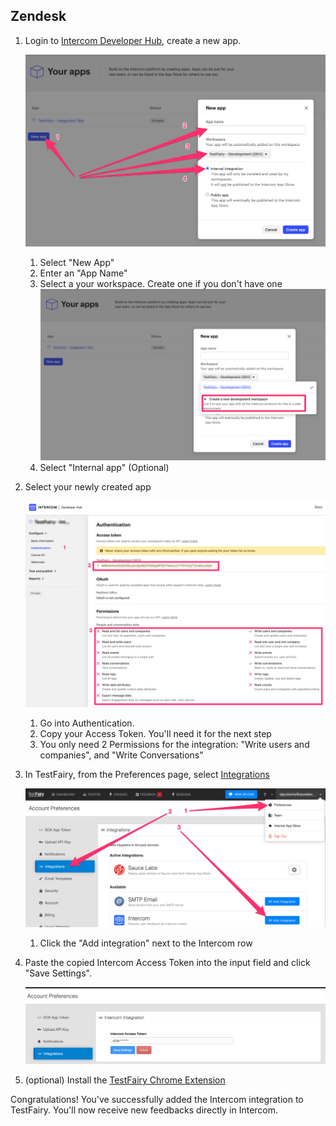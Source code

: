 ## Zendesk

1. Login to [Intercom Developer Hub](https://app.intercom.com/a/apps/_/developer-hub), create a new app. 

    ![](/img/integrations/intercom/intercom_1.png)

    1. Select "New App"
    2. Enter an "App Name"
    3. Select a your workspace. Create one if you don't have one
    ![](/img/integrations/intercom/intercom_2.png)
    4. Select "Internal app" (Optional)

2. Select your newly created app
    
    ![](/img/integrations/intercom/intercom_3.png)
    
    1. Go into Authentication.
    2. Copy your Access Token. You'll need it for the next step
    3. You only need 2 Permissions for the integration: "Write users and companies", and "Write Conversations"

3. In TestFairy, from the Preferences page, select [Integrations](https://app.testfairy.com/settings/integrations/)

    ![](/img/integrations/intercom/intercom_4.png)
    
    1. Click the "Add integration" next to the Intercom row

4. Paste the copied Intercom Access Token into the input field and click "Save Settings".
    
    ![](/img/integrations/intercom/intercom_5.png)


5. (optional) Install the [TestFairy Chrome Extension](https://chrome.google.com/webstore/detail/testfairy-for-jira/joaafaemekbkgekhjbaldlllcnjifcee)

Congratulations! You've successfully added the Intercom integration to TestFairy. You'll now receive new feedbacks directly in Intercom.
